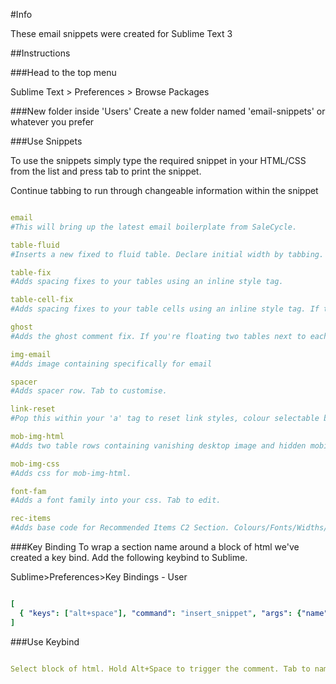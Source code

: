 #Info

These email snippets were created for Sublime Text 3

##Instructions

###Head to the top menu

Sublime Text > Preferences > Browse Packages

###New folder inside 'Users'
Create a new folder named 'email-snippets' or whatever you prefer

###Use Snippets

To use the snippets simply type the required snippet in your HTML/CSS from the list and press tab to print the snippet.

Continue tabbing to run through changeable information within the snippet

```yaml

email
#This will bring up the latest email boilerplate from SaleCycle.

table-fluid
#Inserts a new fixed to fluid table. Declare initial width by tabbing.

table-fix
#Adds spacing fixes to your tables using an inline style tag.

table-cell-fix
#Adds spacing fixes to your table cells using an inline style tag. If the cell contains text, do not apply this fix.

ghost
#Adds the ghost comment fix. If you're floating two tables next to each other this will ensure they are put into fixed cells for outlook.

img-email
#Adds image containing specifically for email

spacer
#Adds spacer row. Tab to customise.

link-reset
#Pop this within your 'a' tag to reset link styles, colour selectable by tabbing.

mob-img-html
#Adds two table rows containing vanishing desktop image and hidden mobile image. Tab to edit.

mob-img-css
#Adds css for mob-img-html.

font-fam
#Adds a font family into your css. Tab to edit.

rec-items
#Adds base code for Recommended Items C2 Section. Colours/Fonts/Widths/Heights will need to be adjusted to your design.

```

###Key Binding
To wrap a section name around a block of html we've created a key bind. Add the following keybind to Sublime.

Sublime>Preferences>Key Bindings - User

```yaml 

[
  { "keys": ["alt+space"], "command": "insert_snippet", "args": {"name": "Packages/User/email-snippets/commentWrap.sublime-snippet" }}
]


```

###Use Keybind

```yaml

Select block of html. Hold Alt+Space to trigger the comment. Tab to name section wrap, this will add a name to the start of the comment and the end of the comment

```







